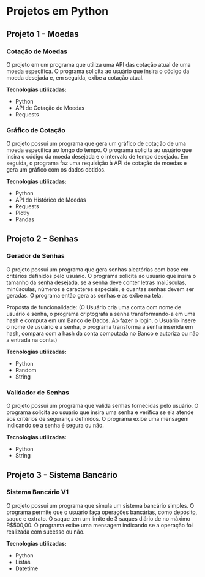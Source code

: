 # Projetos em Python

## Projeto 1 - Moedas

### Cotação de Moedas

O projeto em um programa que utiliza uma API das cotação atual de uma moeda específica. O programa solicita ao usuário que insira o código da moeda desejada e, em seguida, exibe a cotação atual.

**Tecnologias utilizadas:**
- Python
- API de Cotação de Moedas
- Requests

### Gráfico de Cotação

O projeto possui um programa que gera um gráfico de cotação de uma moeda específica ao longo do tempo. O programa solicita ao usuário que insira o código da moeda desejada e o intervalo de tempo desejado. Em seguida, o programa faz uma requisição à API de cotação de moedas e gera um gráfico com os dados obtidos.

**Tecnologias utilizadas:**
- Python
- API do Histórico de Moedas
- Requests
- Plotly
- Pandas

## Projeto 2 - Senhas

### Gerador de Senhas

O projeto possui um programa que gera senhas aleatórias com base em critérios definidos pelo usuário. O programa solicita ao usuário que insira o tamanho da senha desejada, se a senha deve conter letras maiúsculas, minúsculas, números e caracteres especiais, e quantas senhas devem ser geradas. O programa então gera as senhas e as exibe na tela.

Proposta de funcionalidade:
(O Usuário cria uma conta com nome de usuário e senha, o programa criptografa a senha transformando-a em uma hash e computa em um Banco de Dados. Ao fazer o login, o Usuário insere o nome de usuário e a senha, o programa transforma a senha inserida em hash, compara com a hash da conta computada no Banco e autoriza ou não a entrada na conta.)

**Tecnologias utilizadas:**
- Python
- Random
- String

### Validador de Senhas

O projeto possui um programa que valida senhas fornecidas pelo usuário. O programa solicita ao usuário que insira uma senha e verifica se ela atende aos critérios de segurança definidos. O programa exibe uma mensagem indicando se a senha é segura ou não.

**Tecnologias utilizadas:**
- Python
- String

## Projeto 3 - Sistema Bancário

### Sistema Bancário V1

O projeto possui um programa que simula um sistema bancário simples. O programa permite que o usuário faça operações bancárias, como depósito, saque e extrato. O saque tem um limite de 3 saques diário de no máximo R$500,00. O programa exibe uma mensagem indicando se a operação foi realizada com sucesso ou não.

**Tecnologias utilizadas:**
- Python
- Listas
- Datetime